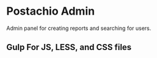 Postachio Admin
===============

Admin panel for creating reports and searching for users.

## Gulp For JS, LESS, and CSS files
